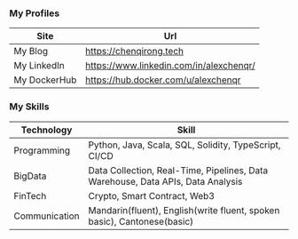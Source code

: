 ### My Profiles

| Site      | Url |
| ----------- | ----------- |
| My Blog      | https://chenqirong.tech       |
| My LinkedIn   | https://www.linkedin.com/in/alexchenqr/        |
| My DockerHub   | https://hub.docker.com/u/alexchenqr        |

### My Skills

| Technology      | Skill |
| ----------- | ----------- |
| Programming      | Python, Java, Scala, SQL, Solidity, TypeScript, CI/CD|
| BigData   | Data Collection, Real-Time, Pipelines, Data Warehouse, Data APIs, Data Analysis |
| FinTech | Crypto, Smart Contract, Web3 |
| Communication | Mandarin(fluent), English(write fluent, spoken basic), Cantonese(basic) |
